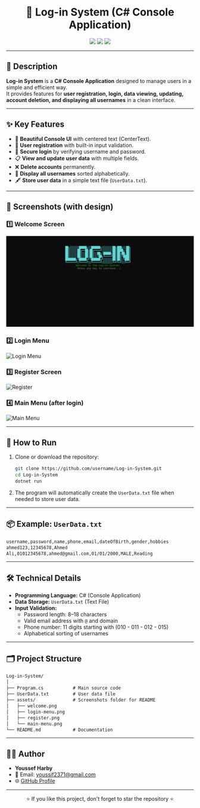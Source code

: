 
<h1 align="center">🔐 Log-in System (C# Console Application)</h1>

<p align="center">
  <img src="https://img.shields.io/badge/Language-C%23-239120?style=for-the-badge&logo=c-sharp&logoColor=white" />
  <img src="https://img.shields.io/badge/Platform-.NET%20Framework-512BD4?style=for-the-badge&logo=dotnet&logoColor=white" />
  <img src="https://img.shields.io/badge/Version-1.0-blue?style=for-the-badge" />
</p>

---

## 📖 Description
**Log-in System** is a **C# Console Application** designed to manage users in a simple and efficient way.  
It provides features for **user registration, login, data viewing, updating, account deletion, and displaying all usernames** in a clean interface.  

---

## ✨ Key Features
- 🎨 **Beautiful Console UI** with centered text (CenterText).
- 🔑 **User registration** with built-in input validation.
- 🔐 **Secure login** by verifying username and password.
- 📋 **View and update user data** with multiple fields.
- ❌ **Delete accounts** permanently.
- 📜 **Display all usernames** sorted alphabetically.
- 🖋️ **Store user data** in a simple text file (`UserData.txt`).

---

## 📸 Screenshots (with design)

### 1️⃣ Welcome Screen
![Welcome](https://github.com/youssif-Hy/Log-in-System/blob/main/assets/welcome.png?raw=true)

### 2️⃣ Login Menu
![Login Menu](Log-inSystem_pro/assets/login-menu.png)

### 3️⃣ Register Screen
![Register](Log-inSystem_pro/assets/register.png)

### 4️⃣ Main Menu (after login)
![Main Menu](Log-inSystem_pro/assets/main-menu.png)

---

## 🚀 How to Run

1. Clone or download the repository:
   ```bash
   git clone https://github.com/username/Log-in-System.git
   cd Log-in-System
   dotnet run
   ```
2. The program will automatically create the `UserData.txt` file when needed to store user data.

---

## 📦 Example: `UserData.txt`

```
username,password,name,phone,email,dateOfBirth,gender,hobbies
ahmed123,12345678,Ahmed Ali,01012345678,ahmed@gmail.com,01/01/2000,MALE,Reading
```

---

## 🛠️ Technical Details

- **Programming Language:** C# (Console Application)
- **Data Storage:** `UserData.txt` (Text File)
- **Input Validation:**  
  - Password length: 8–18 characters  
  - Valid email address with `@` and domain  
  - Phone number: 11 digits starting with (010 - 011 - 012 - 015)  
  - Alphabetical sorting of usernames  

---

## 🗂️ Project Structure

```
Log-in-System/
│
├── Program.cs           # Main source code
├── UserData.txt         # User data file
├── assets/              # Screenshots folder for README
│   ├── welcome.png
│   ├── login-menu.png
│   ├── register.png
│   └── main-menu.png
└── README.md            # Documentation
```

---

## 👨‍💻 Author

- **Youssef Harby**  
- 📧 Email: youssif2371@gmail.com  
- 🌐 [GitHub Profile](https://github.com/youssif-Hy)

---

<p align="center">⭐ If you like this project, don't forget to star the repository ⭐</p>
